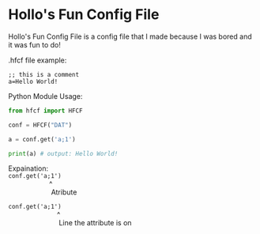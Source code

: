 # Hollo's Fun Config File
Hollo's Fun Config File is a config file that I made because I was bored and it was fun to do!<br/>

.hfcf file example:
```properties
;; this is a comment
a=Hello World!
```

Python Module Usage:
```py
from hfcf import HFCF

conf = HFCF("DAT")

a = conf.get('a;1')

print(a) # output: Hello World!
```

Expaination:<br/>
`conf.get('a;1')`<br/>
&nbsp;&nbsp;&nbsp;&nbsp;&nbsp;&nbsp;&nbsp;&nbsp;&nbsp;&nbsp;&nbsp;&nbsp;&nbsp;&nbsp;&nbsp;&nbsp;&nbsp;&nbsp;&nbsp;&nbsp;&nbsp;\^<br/>
&nbsp;&nbsp;&nbsp;&nbsp;&nbsp;&nbsp;&nbsp;&nbsp;&nbsp;&nbsp;&nbsp;&nbsp;&nbsp;&nbsp;&nbsp;&nbsp;&nbsp;&nbsp;&nbsp;&nbsp;&nbsp;&nbsp;Atribute<br/>

`conf.get('a;1')`<br/>
&nbsp;&nbsp;&nbsp;&nbsp;&nbsp;&nbsp;&nbsp;&nbsp;&nbsp;&nbsp;&nbsp;&nbsp;&nbsp;&nbsp;&nbsp;&nbsp;&nbsp;&nbsp;&nbsp;&nbsp;&nbsp;&nbsp;&nbsp;&nbsp;&nbsp;\^<br/>
&nbsp;&nbsp;&nbsp;&nbsp;&nbsp;&nbsp;&nbsp;&nbsp;&nbsp;&nbsp;&nbsp;&nbsp;&nbsp;&nbsp;&nbsp;&nbsp;&nbsp;&nbsp;&nbsp;&nbsp;&nbsp;&nbsp;&nbsp;&nbsp;&nbsp;&nbsp;Line the attribute is on<br/>